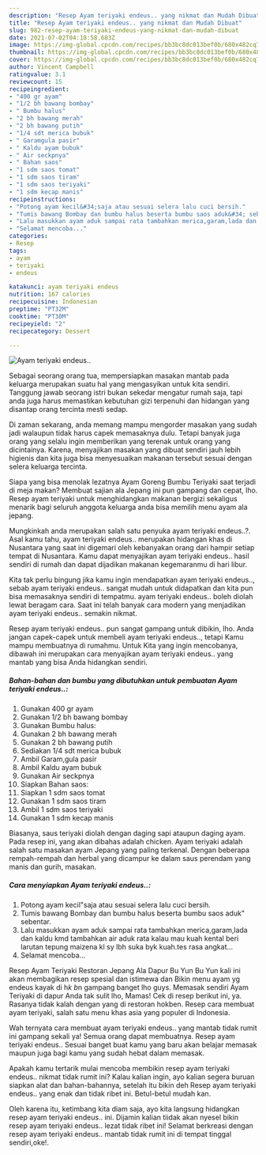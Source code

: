 ```yaml
---
description: "Resep Ayam teriyaki endeus.. yang nikmat dan Mudah Dibuat"
title: "Resep Ayam teriyaki endeus.. yang nikmat dan Mudah Dibuat"
slug: 982-resep-ayam-teriyaki-endeus-yang-nikmat-dan-mudah-dibuat
date: 2021-07-02T04:18:58.683Z
image: https://img-global.cpcdn.com/recipes/bb3bc8dc013bef0b/680x482cq70/ayam-teriyaki-endeus-foto-resep-utama.jpg
thumbnail: https://img-global.cpcdn.com/recipes/bb3bc8dc013bef0b/680x482cq70/ayam-teriyaki-endeus-foto-resep-utama.jpg
cover: https://img-global.cpcdn.com/recipes/bb3bc8dc013bef0b/680x482cq70/ayam-teriyaki-endeus-foto-resep-utama.jpg
author: Vincent Campbell
ratingvalue: 3.1
reviewcount: 15
recipeingredient:
- "400 gr ayam"
- "1/2 bh bawang bombay"
- " Bumbu halus"
- "2 bh bawang merah"
- "2 bh bawang putih"
- "1/4 sdt merica bubuk"
- " Garamgula pasir"
- " Kaldu ayam bubuk"
- " Air seckpnya"
- " Bahan saos"
- "1 sdm saos tomat"
- "1 sdm saos tiram"
- "1 sdm saos teriyaki"
- "1 sdm kecap manis"
recipeinstructions:
- "Potong ayam kecil&#34;saja atau sesuai selera lalu cuci bersih."
- "Tumis bawang Bombay dan bumbu halus beserta bumbu saos aduk&#34; sebentar."
- "Lalu masukkan ayam aduk sampai rata tambahkan merica,garam,lada dan kaldu kmd tambahkan air aduk rata kalau mau kuah kental beri larutan tepung maizena kl sy lbh suka byk kuah.tes rasa angkat..."
- "Selamat mencoba..."
categories:
- Resep
tags:
- ayam
- teriyaki
- endeus

katakunci: ayam teriyaki endeus 
nutrition: 167 calories
recipecuisine: Indonesian
preptime: "PT32M"
cooktime: "PT30M"
recipeyield: "2"
recipecategory: Dessert

---
```



![Ayam teriyaki endeus..](https://img-global.cpcdn.com/recipes/bb3bc8dc013bef0b/680x482cq70/ayam-teriyaki-endeus-foto-resep-utama.jpg)

Sebagai seorang orang tua, mempersiapkan masakan mantab pada keluarga merupakan suatu hal yang mengasyikan untuk kita sendiri. Tanggung jawab seorang istri bukan sekedar mengatur rumah saja, tapi anda juga harus memastikan kebutuhan gizi terpenuhi dan hidangan yang disantap orang tercinta mesti sedap.

Di zaman  sekarang, anda memang mampu mengorder masakan yang sudah jadi walaupun tidak harus capek memasaknya dulu. Tetapi banyak juga orang yang selalu ingin memberikan yang terenak untuk orang yang dicintainya. Karena, menyajikan masakan yang dibuat sendiri jauh lebih higienis dan kita juga bisa menyesuaikan makanan tersebut sesuai dengan selera keluarga tercinta. 

Siapa yang bisa menolak lezatnya Ayam Goreng Bumbu Teriyaki saat terjadi di meja makan? Membuat sajian ala Jepang ini pun gampang dan cepat, lho. Resep ayam teriyaki untuk menghidangkan makanan bergizi sekaligus menarik bagi seluruh anggota keluarga anda bisa memilih menu ayam ala jepang.

Mungkinkah anda merupakan salah satu penyuka ayam teriyaki endeus..?. Asal kamu tahu, ayam teriyaki endeus.. merupakan hidangan khas di Nusantara yang saat ini digemari oleh kebanyakan orang dari hampir setiap tempat di Nusantara. Kamu dapat menyajikan ayam teriyaki endeus.. hasil sendiri di rumah dan dapat dijadikan makanan kegemaranmu di hari libur.

Kita tak perlu bingung jika kamu ingin mendapatkan ayam teriyaki endeus.., sebab ayam teriyaki endeus.. sangat mudah untuk didapatkan dan kita pun bisa memasaknya sendiri di tempatmu. ayam teriyaki endeus.. boleh diolah lewat beragam cara. Saat ini telah banyak cara modern yang menjadikan ayam teriyaki endeus.. semakin nikmat.

Resep ayam teriyaki endeus.. pun sangat gampang untuk dibikin, lho. Anda jangan capek-capek untuk membeli ayam teriyaki endeus.., tetapi Kamu mampu membuatnya di rumahmu. Untuk Kita yang ingin mencobanya, dibawah ini merupakan cara menyajikan ayam teriyaki endeus.. yang mantab yang bisa Anda hidangkan sendiri.

<!--inarticleads1-->

##### Bahan-bahan dan bumbu yang dibutuhkan untuk pembuatan Ayam teriyaki endeus..:

1. Gunakan 400 gr ayam
1. Gunakan 1/2 bh bawang bombay
1. Gunakan  Bumbu halus:
1. Gunakan 2 bh bawang merah
1. Gunakan 2 bh bawang putih
1. Sediakan 1/4 sdt merica bubuk
1. Ambil  Garam,gula pasir
1. Ambil  Kaldu ayam bubuk
1. Gunakan  Air seckpnya
1. Siapkan  Bahan saos:
1. Siapkan 1 sdm saos tomat
1. Gunakan 1 sdm saos tiram
1. Ambil 1 sdm saos teriyaki
1. Gunakan 1 sdm kecap manis


Biasanya, saus teriyaki diolah dengan daging sapi ataupun daging ayam. Pada resep ini, yang akan dibahas adalah chicken. Ayam teriyaki adalah salah satu masakan ayam Jepang yang paling terkenal. Dengan beberapa rempah-rempah dan herbal yang dicampur ke dalam saus perendam yang manis dan gurih, masakan. 

<!--inarticleads2-->

##### Cara menyiapkan Ayam teriyaki endeus..:

1. Potong ayam kecil&#34;saja atau sesuai selera lalu cuci bersih.
1. Tumis bawang Bombay dan bumbu halus beserta bumbu saos aduk&#34; sebentar.
1. Lalu masukkan ayam aduk sampai rata tambahkan merica,garam,lada dan kaldu kmd tambahkan air aduk rata kalau mau kuah kental beri larutan tepung maizena kl sy lbh suka byk kuah.tes rasa angkat...
1. Selamat mencoba...


Resep Ayam Teriyaki Restoran Jepang Ala Dapur Bu Yun Bu Yun kali ini akan membagikan resep spesial dan istimewa dan Bikin menu ayam yg endeus kayak di h*k b*n gampang banget lho guys. Memasak sendiri Ayam Teriyaki di dapur Anda tak sulit lho, Mamas! Cek di resep berikut ini, ya. Rasanya tidak kalah dengan yang di restoran hokben. Resep cara membuat ayam teriyaki, salah satu menu khas asia yang populer di Indonesia. 

Wah ternyata cara membuat ayam teriyaki endeus.. yang mantab tidak rumit ini gampang sekali ya! Semua orang dapat membuatnya. Resep ayam teriyaki endeus.. Sesuai banget buat kamu yang baru akan belajar memasak maupun juga bagi kamu yang sudah hebat dalam memasak.

Apakah kamu tertarik mulai mencoba membikin resep ayam teriyaki endeus.. nikmat tidak rumit ini? Kalau kalian ingin, ayo kalian segera buruan siapkan alat dan bahan-bahannya, setelah itu bikin deh Resep ayam teriyaki endeus.. yang enak dan tidak ribet ini. Betul-betul mudah kan. 

Oleh karena itu, ketimbang kita diam saja, ayo kita langsung hidangkan resep ayam teriyaki endeus.. ini. Dijamin kalian tiidak akan nyesel bikin resep ayam teriyaki endeus.. lezat tidak ribet ini! Selamat berkreasi dengan resep ayam teriyaki endeus.. mantab tidak rumit ini di tempat tinggal sendiri,oke!.

